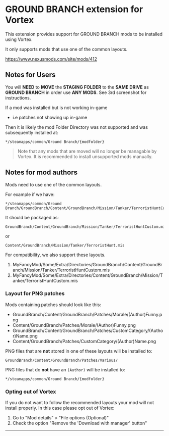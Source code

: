 # GROUND BRANCH extension for Vortex

This extension provides support for GROUND BRANCH mods to be installed using Vortex.

It only supports mods that use one of the common layouts.

https://www.nexusmods.com/site/mods/412


## Notes for Users 

You will **NEED** to **MOVE** the **STAGING FOLDER** to the **SAME DRIVE** as **GROUND BRANCH** in order use **ANY MODS**. See 3rd screenshot for instructions.

If a mod was installed but is not working in-game 
- i.e patches not showing up in-game

Then it is likely the mod Folder Directory was not supported and was subsequently installed at:

    */steamapps/common/Ground Branch/{modfolder}

>Note that any mods that are moved will no longer be managable by Vortex. It is recommended to install unsupported mods manually.



## Notes for mod authors

Mods need to use one of the common layouts.

For example if we have:

    */steamapps/common/Ground Branch/GroundBranch/Content/GroundBranch/Mission/Tanker/TerroristHuntCustom.mis

It should be packaged as:

    GroundBranch/Content/GroundBranch/Mission/Tanker/TerroristHuntCustom.mis

or

    Content/GroundBranch/Mission/Tanker/TerroristHunt.mis

For compatibility, we also support these layouts.

1. MyFancyMod/Some/Extra/Directories/GroundBranch/Content/GroundBranch/Mission/Tanker/TerroristHuntCustom.mis
2. MyFancyMod/Some/Extra/Directories/Content/GroundBranch/Mission/Tanker/TerroristHuntCustom.mis

### Layout for PNG patches

Mods containing patches should look like this:

* GroundBranch/Content/GroundBranch/Patches/Morale/(Author)Funny.png
* Content/GroundBranch/Patches/Morale/(Author)Funny.png
* GroundBranch/Content/GroundBranch/Patches/CustomCategory/(Author)Name.png
* Content/GroundBranch/Patches/CustomCategory/(Author)Name.png

PNG files that are **not** stored in one of these layouts will be
installed to:

    GroundBranch/Content/GroundBranch/Patches/Various/

PNG files that do **not** have an `(Author)` will be installed to:

    */steamapps/common/Ground Branch/{modfolder} 



### Opting out of Vortex

If you do not want to follow the recommended layouts your mod will not
install properly. In this case please opt out of Vortex:

1. Go to "Mod details" > "File options (Optional)" 
2. Check the option "Remove the 'Download with manager' button" 

---



